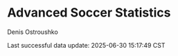 # Advanced Soccer Statistics
Denis Ostroushko

<!-- gfm -->

Last successful data update: 2025-06-30 15:17:49 CST
